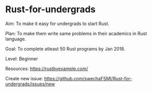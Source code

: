 # Rust-for-undergrads

Aim: To make it easy for undergrads to start Rust.

Plan: To make them write same problems in their academics in Rust language.

Goal: To complete atleast 50 Rust programs by Jan 2018.

Level: Beginner

Resources: https://rustbyexample.com/

Create new issue: https://github.com/swechaFSMI/Rust-for-undergrads/issues/new
